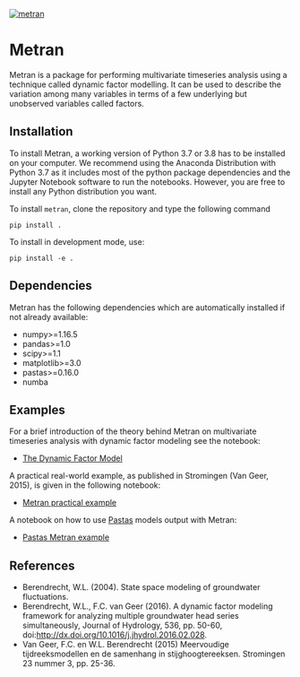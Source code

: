 [![metran](https://github.com/pastas/metran/actions/workflows/ci.yml/badge.svg)](https://github.com/pastas/metran/actions/workflows/ci.yml)

# Metran

Metran is a package for performing multivariate timeseries analysis using a technique called dynamic factor modelling. It can be used to describe the variation among many variables in terms of a few underlying but unobserved variables called factors.

## Installation

To install Metran, a working version of Python 3.7 or 3.8 has to be installed on your computer. We recommend using the Anaconda Distribution with Python 3.7 as it includes most of the python package dependencies and the Jupyter Notebook software to run the notebooks. However, you are free to install any Python distribution you want.

To install `metran`, clone the repository and type the following command

`pip install .`

To install in development mode, use:

`pip install -e .`

## Dependencies

Metran has the following dependencies which are automatically installed if
not already available:

-   numpy>=1.16.5
-   pandas>=1.0
-   scipy>=1.1
-   matplotlib>=3.0
-   pastas>=0.16.0
-   numba

## Examples

For a brief introduction of the theory behind Metran on multivariate timeseries analysis with
dynamic factor modeling see the notebook:

-   [The Dynamic Factor Model](https://github.com/pastas/metran/blob/main/examples/dynamic_factor_model.ipynb)

A practical real-world example, as published in Stromingen (Van Geer, 2015), is given in the following notebook:

-   [Metran practical example](https://github.com/pastas/metran/blob/main/examples/metran_practical_example.ipynb.ipynb)

A notebook on how to use [Pastas](https://github.com/pastas/pastas) models output with Metran:

-   [Pastas Metran example](https://github.com/pastas/metran/blob/main/examples/pastas_metran_example.ipynb)

## References

-   Berendrecht, W.L. (2004). State space modeling of groundwater fluctuations. 
-   Berendrecht, W.L., F.C. van Geer (2016). A dynamic factor modeling framework for analyzing multiple groundwater head series simultaneously, Journal of Hydrology, 536, pp. 50-60, doi:<http://dx.doi.org/10.1016/j.jhydrol.2016.02.028>.
-   Van Geer, F.C. en W.L. Berendrecht (2015) Meervoudige tijdreeksmodellen en de samenhang in stijghoogtereeksen. Stromingen 23 nummer 3, pp. 25-36.

